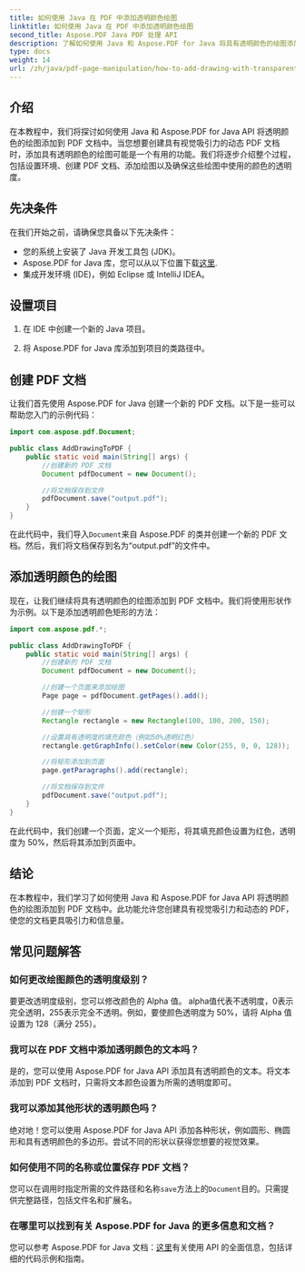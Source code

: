 ```yaml
---
title: 如何使用 Java 在 PDF 中添加透明颜色绘图
linktitle: 如何使用 Java 在 PDF 中添加透明颜色绘图
second_title: Aspose.PDF Java PDF 处理 API
description: 了解如何使用 Java 和 Aspose.PDF for Java 将具有透明颜色的绘图添加到 PDF。通过分步指导和代码示例创建动态、具有视觉吸引力的 PDF。
type: docs
weight: 14
url: /zh/java/pdf-page-manipulation/how-to-add-drawing-with-transparent-color-in-pdf-using-java/
---
```


## 介绍

在本教程中，我们将探讨如何使用 Java 和 Aspose.PDF for Java API 将透明颜色的绘图添加到 PDF 文档中。当您想要创建具有视觉吸引力的动态 PDF 文档时，添加具有透明颜色的绘图可能是一个有用的功能。我们将逐步介绍整个过程，包括设置环境、创建 PDF 文档、添加绘图以及确保这些绘图中使用的颜色的透明度。

## 先决条件

在我们开始之前，请确保您具备以下先决条件：

- 您的系统上安装了 Java 开发工具包 (JDK)。
-  Aspose.PDF for Java 库，您可以从以下位置下载[这里](https://releases.aspose.com/pdf/java/).
- 集成开发环境 (IDE)，例如 Eclipse 或 IntelliJ IDEA。

## 设置项目

1. 在 IDE 中创建一个新的 Java 项目。

2. 将 Aspose.PDF for Java 库添加到项目的类路径中。

## 创建 PDF 文档

让我们首先使用 Aspose.PDF for Java 创建一个新的 PDF 文档。以下是一些可以帮助您入门的示例代码：

```java
import com.aspose.pdf.Document;

public class AddDrawingToPDF {
    public static void main(String[] args) {
        //创建新的 PDF 文档
        Document pdfDocument = new Document();

        //将文档保存到文件
        pdfDocument.save("output.pdf");
    }
}
```

在此代码中，我们导入`Document`来自 Aspose.PDF 的类并创建一个新的 PDF 文档。然后，我们将文档保存到名为“output.pdf”的文件中。

## 添加透明颜色的绘图

现在，让我们继续将具有透明颜色的绘图添加到 PDF 文档中。我们将使用形状作为示例。以下是添加透明颜色矩形的方法：

```java
import com.aspose.pdf.*;

public class AddDrawingToPDF {
    public static void main(String[] args) {
        //创建新的 PDF 文档
        Document pdfDocument = new Document();

        //创建一个页面来添加绘图
        Page page = pdfDocument.getPages().add();

        //创建一个矩形
        Rectangle rectangle = new Rectangle(100, 100, 200, 150);

        //设置具有透明度的填充颜色（例如50%透明红色）
        rectangle.getGraphInfo().setColor(new Color(255, 0, 0, 128));

        //将矩形添加到页面
        page.getParagraphs().add(rectangle);

        //将文档保存到文件
        pdfDocument.save("output.pdf");
    }
}
```

在此代码中，我们创建一个页面，定义一个矩形，将其填充颜色设置为红色，透明度为 50%，然后将其添加到页面中。

## 结论

在本教程中，我们学习了如何使用 Java 和 Aspose.PDF for Java API 将透明颜色的绘图添加到 PDF 文档中。此功能允许您创建具有视觉吸引力和动态的 PDF，使您的文档更具吸引力和信息量。

## 常见问题解答

### 如何更改绘图颜色的透明度级别？

要更改透明度级别，您可以修改颜色的 Alpha 值。 alpha值代表不透明度，0表示完全透明，255表示完全不透明。例如，要使颜色透明度为 50%，请将 Alpha 值设置为 128（满分 255）。

### 我可以在 PDF 文档中添加透明颜色的文本吗？

是的，您可以使用 Aspose.PDF for Java API 添加具有透明颜色的文本。将文本添加到 PDF 文档时，只需将文本颜色设置为所需的透明度即可。

### 我可以添加其他形状的透明颜色吗？

绝对地！您可以使用 Aspose.PDF for Java API 添加各种形状，例如圆形、椭圆形和具有透明颜色的多边形。尝试不同的形状以获得您想要的视觉效果。

### 如何使用不同的名称或位置保存 PDF 文档？

您可以在调用时指定所需的文件路径和名称`save`方法上的`Document`目的。只需提供完整路径，包括文件名和扩展名。

### 在哪里可以找到有关 Aspose.PDF for Java 的更多信息和文档？

您可以参考 Aspose.PDF for Java 文档：[这里](https://reference.aspose.com/pdf/java/)有关使用 API 的全面信息，包括详细的代码示例和指南。